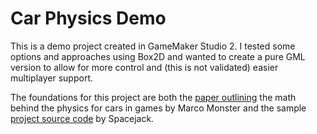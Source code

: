 # Car Physics Demo
 
This is a demo project created in GameMaker Studio 2. I tested some options and approaches using Box2D and wanted to create a pure GML version to allow for more control and (this is not validated) easier multiplayer support.

The foundations for this project are both the [paper outlining](https://asawicki.info/Mirror/Car%20Physics%20for%20Games/Car%20Physics%20for%20Games.html) the math behind the physics for cars in games by Marco Monster and the sample [project source code](https://github.com/spacejack/carphysics2d) by Spacejack.

